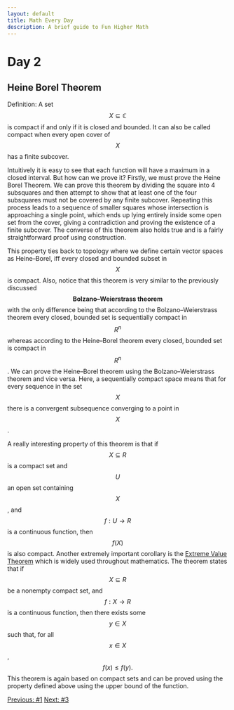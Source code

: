 ```yaml
---
layout: default
title: Math Every Day
description: A brief guide to Fun Higher Math
---
```

# Day 2

## Heine Borel Theorem

Definition: A set $$ X \subseteq \mathbb{C} $$ is compact if and only if it is closed and bounded. It can also be called compact when every open cover of $$\displaystyle X$$ has a finite subcover.

Intuitively it is easy to see that each function will have a maximum in a closed interval. But how can we prove it? Firstly, we must prove the Heine Borel Theorem. We can prove this theorem by dividing the square into 4 subsquares and then attempt to show that at least one of the four subsquares must not be covered by any finite subcover. Repeating this process leads to a sequence of smaller squares whose intersection is approaching a single point, which ends up lying entirely inside some open set from the cover, giving a contradiction and proving the existence of a finite subcover. The converse of this theorem also holds true and is a fairly straightforward proof using construction.

This property ties back to topology where we define certain vector spaces as Heine–Borel, iff every closed and bounded subset in $$X$$ is compact. Also, notice that this theorem is very similar to the previously discussed $$\textbf{Bolzano–Weierstrass theorem}$$ with the only difference being that according to the Bolzano–Weierstrass theorem every closed, bounded set is sequentially compact in $$R^n$$ whereas according to the Heine–Borel theorem every closed, bounded set is compact in $$R^n$$. We can prove the Heine–Borel theorem using the Bolzano–Weierstrass theorem and vice versa. Here, a sequentially compact space means that for every sequence in the set $$X$$ there is a convergent subsequence converging to a point in $$X$$.

A really interesting property of this theorem is that if $$X \subseteq R$$ is a compact set and $$U$$ an open set containing $$X$$, and $$f : U \to R$$ is a continuous function, then $$f(X)$$ is also compact. Another extremely important corollary is the [Extreme Value Theorem](https://en.wikipedia.org/wiki/Extreme_value_theorem) which is widely used throughout mathematics. The theorem states that if $$X \subseteq R$$ be a nonempty compact set, and $$f : X \longrightarrow R$$ is a continuous function, then there exists some $$y \in X$$ such that, for all $$x \in X$$, $$f(x) \le f(y).$$ This theorem is again based on compact sets and can be proved using the property defined above using the upper bound of the function.

<div class="day-nav-wrapper">
  <a href="./day1.html" class="day-nav__link">Previous: #1</a>
  <a href="./day3.html" class="day-nav__link">Next: #3</a>
</div>
